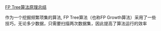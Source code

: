 [FP Tree算法原理总结](https://www.cnblogs.com/pinard/p/6307064.html)

作为一个挖掘频繁项集的算法, FP Tree算法（也称FP Growth算法）采用了一些技巧，无论多少数据，只需要扫描两次数据集，因此提高了算法运行的效率
